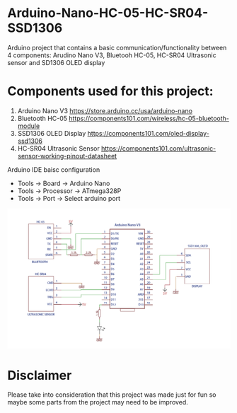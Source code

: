 # Arduino-Nano-HC-05-HC-SR04-SSD1306
Arduino project that contains a basic communication/functionality between 4 components: Arudino Nano V3, Bluetooh HC-05, HC-SR04 Ultrasonic sensor and SD1306 OLED display

# Components used for this project:
1. Arduino Nano V3
https://store.arduino.cc/usa/arduino-nano
2. Bluetooth HC-05
https://components101.com/wireless/hc-05-bluetooth-module
3. SSD1306 OLED Display
https://components101.com/oled-display-ssd1306
4. HC-SR04 Ultrasonic Sensor
https://components101.com/ultrasonic-sensor-working-pinout-datasheet

Arduino IDE baisc configuration
- Tools -> Board -> Arduino Nano
- Tools -> Processor -> ATmega328P
- Tools -> Port -> Select arduino port

![alt text](https://github.com/ManolescuSebastian/Arduino-Nano-HC-05-HC-SR04-SSD1306/blob/master/images/arduino_schematic.jpg)

# Disclaimer

Please take into consideration that this project was made just for fun so maybe some parts from the project may need to be improved.
